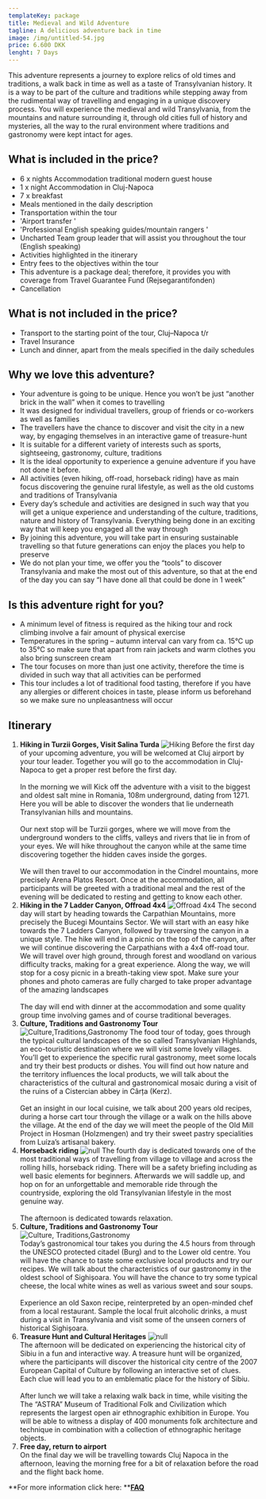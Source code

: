 ```yaml
---
templateKey: package
title: Medieval and Wild Adventure
tagline: A delicious adventure back in time
image: /img/untitled-54.jpg
price: 6.600 DKK
lenght: 7 Days
---
```

This adventure represents a journey to explore relics of old times and traditions, a walk back in time as well as a taste of Transylvanian history. It is a way to be part of the culture and traditions while stepping away from the rudimental way of travelling and engaging in a unique discovery process. You will experience the medieval and wild Transylvania, from the mountains and nature surrounding it, through old cities full of history and mysteries, all the way to the rural environment where traditions and gastronomy were kept intact for ages.

## What is included in the price?

* 6 x nights Accommodation traditional modern guest house
* 1 x night Accommodation in Cluj-Napoca
* 7 x breakfast
* Meals mentioned in the daily description
* Transportation within the tour
* 'Airport transfer '
* 'Professional English speaking guides/mountain rangers '
* Uncharted Team group leader that will assist you throughout the tour
  (English speaking)
* Activities highlighted in the itinerary
* Entry fees to the objectives within the tour
* This adventure is a package deal; therefore, it provides you with coverage
  from Travel Guarantee Fund (Rejsegarantifonden) 
* Cancellation

## What is not included in the price?

* Transport to the starting point of the tour, Cluj–Napoca t/r
* Travel Insurance
* Lunch and dinner, apart from the meals specified in the daily schedules

## Why we love this adventure?

* Your adventure is going to be unique. Hence you won’t be just “another brick in the wall” when it comes to travelling
* It was designed for individual travellers, group of friends or co-workers as well as families
* The travellers have the chance to discover and visit the city in a new way, by engaging themselves in an interactive game of treasure-hunt
* It is suitable for a different variety of interests such as sports, sightseeing, gastronomy, culture, traditions
* It is the ideal opportunity to experience a genuine adventure if you have not done it before. 
* All activities (even hiking, off-road, horseback riding) have as main focus discovering the genuine rural lifestyle, as well as the old customs and traditions of Transylvania
* Every day’s schedule and activities are designed in such way that you will get a unique experience and understanding of the culture, traditions, nature and history of Transylvania. Everything being done in an exciting way that will keep you engaged all the way through
* By joining this adventure, you will take part in ensuring sustainable travelling so that future generations can enjoy the places you help to preserve
* We do not plan your time, we offer you the “tools” to discover Transylvania and make the most out of this adventure, so that at the end of the day you can say “I have done all that could be done in 1 week”

## Is this adventure right for you?

* A minimum level of fitness is required as the hiking tour and rock climbing involve a fair amount of physical exercise
* Temperatures in the spring – autumn interval can vary from ca. 15°C up to 35°C so make sure that apart from rain jackets and warm clothes you also bring sunscreen cream
* The tour focuses on more than just one activity, therefore the time is divided in such way that all activities can be performed
* This tour includes a lot of traditional food tasting, therefore if you have any allergies or different choices in taste, please inform us beforehand so we make sure no unpleasantness will occur

## Itinerary

1. **Hiking in Turzii Gorges, Visit Salina Turda**
   ![Hiking](/img/rumænien-220317-15249.jpg)
   Before the first day of your upcoming adventure, you will be welcomed at Cluj airport by your tour leader. Together you will go to the accommodation in Cluj-Napoca to get a proper rest before the first day.\
   \
   In the morning we will Kick off the adventure with a visit to the biggest and oldest salt mine in Romania, 108m underground, dating from 1271. Here you will be able to discover the wonders that lie underneath Transylvanian hills and mountains.\
   \
   Our next stop will be Turzii gorges, where we will move from the underground wonders to the cliffs, valleys and rivers that lie in from of your eyes. We will hike throughout the canyon while at the same time discovering together the hidden caves inside the gorges.\
   \
   We will then travel to our accommodation in the Cindrel mountains, more precisely Arena Platos Resort. Once at the accommodation, all participants will be greeted with a traditional meal and the rest of the evening will be dedicated to resting and getting to know each other.
2. **Hiking in the 7 Ladder Canyon, Offroad 4x4**
         ![Offroad 4x4](/img/dsc03317.jpg)
   The second day will start by heading towards the Carpathian Mountains, more precisely the Bucegi Mountains Sector. We will start with an easy hike towards the 7 Ladders Canyon, followed by traversing the canyon in a unique style. The hike will end in a picnic on the top of the canyon, after we will continue discovering the Carpathians with a 4x4 off-road tour. We will travel over high ground, through forest and woodland on various difficulty tracks, making for a great experience. Along the way, we will stop for a cosy picnic in a breath-taking view spot. Make sure your phones and photo cameras are fully charged to take proper advantage of the amazing landscapes\
   \
   The day will end with dinner at the accommodation and some quality group time involving games and of course traditional beverages. 
3. **Culture, Traditions and Gastronomy Tour**
      ![Culture,Traditions,Gastronomy](/img/foodsibiu_poza_mica_6.jpg)
   The food tour of today, goes through the typical cultural landscapes of the so called Transylvanian Highlands, an eco-touristic destination where we will visit some lovely villages. You’ll get to experience the specific rural gastronomy, meet some locals and try their best products or dishes. You will find out how nature and the territory influences the local products, we will talk about the characteristics of the cultural and gastronomical mosaic during a visit of the ruins of a Cistercian abbey in Cârța (Kerz).\
   \
   Get an insight in our local cuisine, we talk about 200 years old recipes, during a horse cart tour through the village or a walk on the hills above the village. At the end of the day we will meet the people of the Old Mill Project in Hosman (Holzmengen) and try their sweet pastry specialities from Luíza’s artisanal bakery.
4. **Horseback riding**
      ![null](/img/cu-caii-la-ghiocelul-2998.jpg)
   The fourth day is dedicated towards one of the most traditional ways of travelling from village to village and across the rolling hills, horseback riding. There will be a safety briefing including as well basic elements for beginners. Afterwards we will saddle up, and hop on for an unforgettable and memorable ride through the countryside, exploring the old Transylvanian lifestyle in the most genuine way.\
   \
   The afternoon is dedicated towards relaxation.
5. **Culture, Traditions and Gastronomy Tour**
      ![Culture, Traditions,Gastronomy](/img/ceaun.jpg)
   \
   Today’s gastronomical tour takes you during the 4.5 hours from through the UNESCO protected citadel (Burg) and to the Lower old centre. You will have the chance to taste some exclusive local products and try our recipes. We will talk about the characteristics of our gastronomy in the oldest school of Sighișoara. You will have the chance to try some typical cheese, the local white wines as well as various sweet and sour soups.\
   \
   Experience an old Saxon recipe, reinterpreted by an open-minded chef from a local restaurant. Sample the local fruit alcoholic drinks, a must during a visit in Transylvania and visit some of the unseen corners of historical Sighișoara.
6. **Treasure Hunt and Cultural Heritages**
   ![null](/img/treasurehunt.jpg/)
   \
   The afternoon will be dedicated on experiencing the historical city of Sibiu in a fun and interactive way. A treasure hunt will be organized, where the participants will discover the historical city centre of the 2007 European Capital of Culture by following an interactive set of clues. Each clue will lead you to an emblematic place for the history of Sibiu.\
   \
   After lunch we will take a relaxing walk back in time, while visiting the The “ASTRA” Museum of Traditional Folk and Civilization which represents the largest open air ethnographic exhibition in Europe. You will be able to witness a display of 400 monuments folk architecture and technique in combination with a collection of ethnographic heritage objects.
7. **Free day, return to airport**\
   On the final day we will be travelling towards Cluj Napoca in the afternoon, leaving the morning free for a bit of relaxation before the road and the flight back home.


**For more information click here:  **[**FAQ**](http://www.uncharted.dk/faq)
